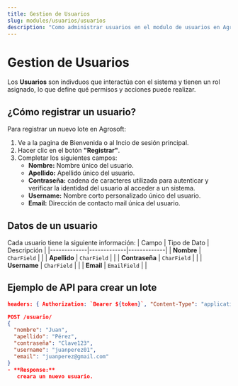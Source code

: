 ```yaml
---
title: Gestion de Usuarios
slug: modules/usuarios/usuarios
description: "Como administrar usuarios en el modulo de usuarios en Agrosoft."
---
```


#  Gestion de Usuarios

Los **Usuarios** son indivduos que interactúa con el sistema y tienen un rol asignado, lo que define qué permisos y acciones puede realizar.

## ¿Cómo registrar un usuario?
Para registrar un nuevo lote en Agrosoft:
1. Ve a la pagina de Bienvenida o al Incio de sesión principal.
2. Hacer clic en el botón **"Registrar"**.
3. Completar los siguientes campos:
   - **Nombre:** Nombre único del usuario.
   - **Apellido:** Apellido único del usuario.
   - **Contraseña:** cadena de caracteres utilizada para autenticar y verificar la identidad del usuario al acceder a un sistema.
   - **Username:** Nombre corto personalizado único del usuario.
   - **Email:** Dirección de contacto mail única del usuario.


## Datos de un usuario
Cada usuario tiene la siguiente información:
| Campo        | Tipo de Dato  | Descripción |
|-------------|-------------|-------------|
| **Nombre**   | `CharField`  |             |
| **Apellido** | `CharField`  |             |
| **Contraseña** | `CharField`  |             |
| **Username**   | `CharField`  |             |
| **Email**    | `EmailField`  |             |


## Ejemplo de API para crear un lote
```json
headers: { Authorization: `Bearer ${token}`, "Content-Type": "application/json" },

POST /usuario/
{
  "nombre": "Juan",
  "apellido": "Pérez",
  "contraseña": "Clave123",
  "username": "juanperez01",
  "email": "juanperez@gmail.com"
}
- **Response:**
   creara un nuevo usuario.

